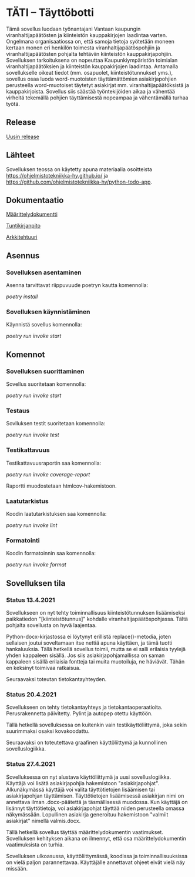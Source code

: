 # TÄTI – Täyttöbotti

Tämä sovellus luodaan työnantajani Vantaan kaupungin viranhaltijapäätösten ja kiinteistön kauppakirjojen laadintaa varten. 
Ongelmana organisaatiossa on, että samoja tietoja syötetään moneen kertaan monen eri henkilön toimesta viranhaltijapäätöspohjiin ja viranhaltijapäätösten pohjalta tehtäviin kiinteistön kauppakirjapohjiin.
Sovelluksen tarkoituksena on nopeuttaa Kaupunkiympäristön toimialan viranhaltijapäätöksien ja kiinteistön kauppakirjojen laadintaa.
Antamalla sovellukselle oikeat tiedot (mm. osapuolet, kiinteistötunnukset yms.), sovellus osaa luoda word-muotoisten täyttämättömien asiakirjapohjien perusteella word-muotoiset täytetyt asiakirjat mm. viranhaltijapäätöksistä ja kauppakirjoista. 
Sovellus siis säästää työntekijöiden aikaa ja vähentää virheitä tekemällä pohjien täyttämisestä nopeampaa ja vähentämällä turhaa työtä.

## Release

[Uusin release](https://github.com/hepitk/ot-harjoitustyo/releases/tag/viikko5)


## Lähteet

Sovelluksen teossa on käytetty apuna materiaalia osoitteista https://ohjelmistotekniikka-hy.github.io/ ja https://github.com/ohjelmistotekniikka-hy/python-todo-app.


## Dokumentaatio

[Määrittelydokumentti](https://github.com/hepitk/ot-harjoitustyo/blob/master/dokumentaatio/maarittely.md)

[Tuntikirjanpito](https://github.com/hepitk/ot-harjoitustyo/blob/master/dokumentaatio/tuntikirjanpito.md)

[Arkkitehtuuri](https://github.com/hepitk/ot-harjoitustyo/blob/master/dokumentaatio/arkkitehtuuri.md)


## Asennus

### Sovelluksen asentaminen

Asenna tarvittavat riippuvuude poetryn kautta komennolla:

*poetry install*

### Sovelluksen käynnistäminen

Käynnistä sovellus komennolla:

*poetry run invoke start*


## Komennot

### Sovelluksen suorittaminen

Sovellus suoritetaan komennolla:

*poetry run invoke start*

### Testaus

Sovlluksen testit suoritetaan komennolla:

*poetry run invoke test*

### Testikattavuus

Testikattavuusraportin saa komennolla:

*poetry run invoke coverage-report*

Raportti muodostetaan htmlcov-hakemistoon.

### Laatutarkistus

Koodin laatutarkistuksen saa komennolla:

*poetry run invoke lint*

### Formatointi

Koodin formatoinnin saa komennolla:

*poetry run invoke format*


## Sovelluksen tila 

### Status 13.4.2021

Sovellukseen on nyt tehty toiminnallisuus kiinteistötunnuksen lisäämiseksi paikkatiedon "[kiinteistötunnus]" kohdalle viranhaltijapäätöspohjassa. Tältä pohjalta sovellusta on hyvä laajentaa.

Python-docx-kirjastossa ei löytynyt erillistä replace()-metodia, joten sellaisen joutui soveltamaan itse nettiä apuna käyttäen, ja tämä tuotti hankaluuksia.
Tällä hetkellä sovellus toimii, mutta se ei salli erilaisia tyylejä yhden kappaleen sisällä. Jos siis asiakirjapohjamallissa on saman kappaleen sisällä erilaisia fontteja tai muita muotoiluja, ne häviävät. Tähän en keksinyt toimivaa ratkaisua.

Seuraavaksi toteutan tietokantayhteyden.

### Status 20.4.2021

Sovellukseen on tehty tietokantayhteys ja tietokantaoperaatioita. Perusrakennetta päivitetty. Pylint ja autopep otettu käyttöön.

Tällä hetkellä sovelluksessa on kuitenkin vain testikäyttöliittymä, joka sekin suurimmaksi osaksi kovakoodattu.

Seuraavaksi on toteutettava graafinen käyttöliittymä ja kunnollinen sovelluslogiikka.

### Status 27.4.2021

Sovelluksessa on nyt alustava käyttöliittymä ja uusi sovelluslogiikka. Käyttäjä voi lisätä asiakirjapohjia hakemistoon "asiakirjapohjat". Alkunäkymässä käyttäjä voi valita täyttötietojen lisäämisen tai asiakirjapohjan täyttämisen. Täyttötietojen lisäämisessä asiakirjan nimi on annettava ilman .docx-päätettä ja täsmällisessä muodossa. Kun käyttäjä on lisännyt täyttötietoja, voi asiakirjapohjat täyttää niiden perusteella omassa näkymässään. Lopullinen asiakirja generoituu hakemistoon "valmiit asiakirjat" nimellä 
valmis.docx. 

Tällä hetkellä sovellus täyttää määrittelydokumentin vaatimukset. Sovelluksen kehityksen aikana on ilmennyt, että osa määrittelydokumentin vaatimuksista on turhia.

Sovelluksen ulkoasussa, käyttöliittymässä, koodissa ja toiminnallisuuksissa on vielä paljon parannettavaa. Käyttäjälle annettavat ohjeet eivät vielä näy missään.